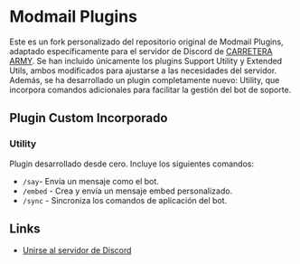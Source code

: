 # Modmail Plugins

Este es un fork personalizado del repositorio original de Modmail Plugins, adaptado específicamente para el servidor de Discord de [CARRETERA ARMY](https://discord.com/invite/carreraaa).
Se han incluido únicamente los plugins Support Utility y Extended Utils, ambos modificados para ajustarse a las necesidades del servidor. Además, se ha desarrollado un plugin completamente nuevo: Utility, que incorpora comandos adicionales para facilitar la gestión del bot de soporte.

## Plugin Custom Incorporado

### Utility

Plugin desarrollado desde cero. Incluye los siguientes comandos:
- `/say`- Envía un mensaje como el bot.
- `/embed` - Crea y envía un mensaje embed personalizado.
- `/sync` - Sincroniza los comandos de aplicación del bot.

## Links

- [Unirse al servidor de Discord](https://discord.com/invite/carreraaa)